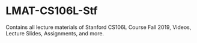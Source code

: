# LMAT-CS106L-Stf
Contains all lecture materials of Stanford CS106L Course Fall 2019, Videos, Lecture Slides, Assignments, and more.
